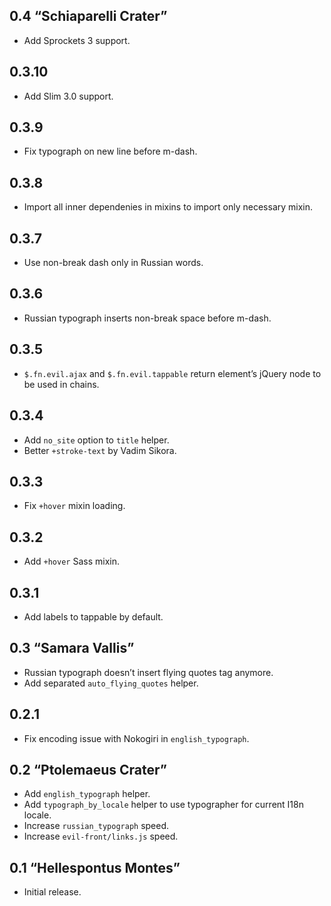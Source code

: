 ## 0.4 “Schiaparelli Crater”

* Add Sprockets 3 support.

## 0.3.10

* Add Slim 3.0 support.

## 0.3.9

* Fix typograph on new line before m-dash.

## 0.3.8

* Import all inner dependenies in mixins to import only necessary mixin.

## 0.3.7

* Use non-break dash only in Russian words.

## 0.3.6

* Russian typograph inserts non-break space before m-dash.

## 0.3.5

* `$.fn.evil.ajax` and `$.fn.evil.tappable` return element’s jQuery node
  to be used in chains.

## 0.3.4

* Add `no_site` option to `title` helper.
* Better `+stroke-text` by Vadim Sikora.

## 0.3.3

* Fix `+hover` mixin loading.

## 0.3.2

* Add `+hover` Sass mixin.

## 0.3.1

* Add labels to tappable by default.

## 0.3 “Samara Vallis”

* Russian typograph doesn’t insert flying quotes tag anymore.
* Add separated `auto_flying_quotes` helper.

## 0.2.1

* Fix encoding issue with Nokogiri in `english_typograph`.

## 0.2 “Ptolemaeus Crater”

* Add `english_typograph` helper.
* Add `typograph_by_locale` helper to use typographer for current I18n locale.
* Increase `russian_typograph` speed.
* Increase `evil-front/links.js` speed.

## 0.1 “Hellespontus Montes”

* Initial release.
